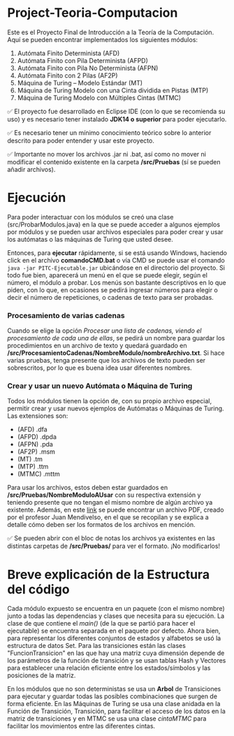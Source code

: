 # Project-Teoria-Computacion
Este es el Proyecto Final de Introducción a la Teoría de la Computación. Aquí se pueden encontrar implementados los siguientes módulos:
1. Autómata Finito Determinista (AFD)
2. Autómata Finito con Pila Determinista (AFPD)
3. Autómata Finito con Pila No Determinista (AFPN)
4. Autómata Finito con 2 Pilas (AF2P)
5. Máquina de Turing – Modelo Estándar (MT)
6. Máquina de Turing Modelo con una Cinta dividida en Pistas (MTP)
7. Máquina de Turing Modelo con Múltiples Cintas (MTMC)

:white_check_mark: El proyecto fue desarrollado en Eclipse IDE (con lo que se recomienda su uso) y es necesario tener instalado **JDK14 o superior** para poder ejecutarlo.

:white_check_mark: Es necesario tener un mínimo conocimiento teórico sobre lo anterior descrito para poder entender y usar este proyecto. 

:white_check_mark: Importante no mover los archivos .jar ni .bat, así como no mover ni modificar el contenido existente en la carpeta **/src/Pruebas** (sí se pueden añadir archivos).
# Ejecución
Para poder interactuar con los módulos se creó una clase (src/ProbarModulos.java) en la que se puede acceder a algunos ejemplos por módulos y se pueden usar archivos especiales para poder crear y usar los autómatas o las máquinas de Turing que usted desee.

Entonces, para **ejecutar** rápidamente, si se está usando Windows, haciendo click en el archivo **comandoCMD.bat** o vía CMD se puede usar el comando `java -jar PITC-Ejecutable.jar` ubicándose en el directorio del proyecto. Si todo fue bien, aparecerá un menú en el que se puede elegir, según el número, el módulo a probar.
Los menús son bastante descriptivos en lo que piden, con lo que, en ocasiones se pedirá ingresar números para elegir o decir el número de repeticiones, o cadenas de texto para ser probadas.

### Procesamiento de varias cadenas
Cuando se elige la opción *Procesar una lista de cadenas, viendo el procesamiento de cada una de ellas*, se pedirá un nombre para guardar los procedimientos en un archivo de texto y quedará guardado en **/src/ProcesamientoCadenas/NombreModulo/nombreArchivo.txt**.
Si hace varias pruebas, tenga presente que los archivos de texto pueden ser sobrescritos, por lo que es buena idea usar diferentes nombres.
### Crear y usar un nuevo Autómata o Máquina de Turing
Todos los módulos tienen la opción de, con su propio archivo especial, permitir crear y usar nuevos ejemplos de Autómatas o Máquinas de Turing. Las extensiones son:
- (AFD) .dfa
- (AFPD) .dpda
- (AFPN) .pda
- (AF2P) .msm
- (MT) .tm
- (MTP) .ttm
- (MTMC) .mttm

Para usar los archivos, estos deben estar guardados en **/src/Pruebas/NombreModuloAUsar** con su respectiva extensión y teniendo presente que no tengan el mismo nombre de algún archivo ya existente. Además, en este [link](https://drive.google.com/file/d/1EGp6UaGawNgDEoCejzG7nLlaTBPse6rA/view?usp=sharing)
se puede encontrar un archivo PDF, creado por el profesor Juan Mendivelso, en el que se recopilan y se explica a detalle cómo deben ser los formatos de los archivos en mención.

:white_check_mark: Se pueden abrir con el bloc de notas los archivos ya existentes en las distintas carpetas de **/src/Pruebas/** para ver el formato. ¡No modificarlos!

# Breve explicación de la Estructura del código
Cada módulo expuesto se encuentra en un paquete (con el mismo nombre) junto a todas las dependencias y clases que necesita para su ejecución. La clase de que contiene el *main()* (de la que se partió para hacer el ejecutable) se encuentra separada en el paquete por defecto.
Ahora bien, para representar los diferentes conjuntos de estados y alfabetos se usó la estructura de datos Set. Para las transiciones están las clases "FuncionTransicion" en las que hay una matriz cuya dimensión depende de los parámetros de la función de transición y se usan tablas Hash y Vectores para establecer una relación eficiente entre los estados/símbolos y las posiciones de la matriz.

En los módulos que no son deterministas se usa un **Arbol** de Transiciones para ejecutar y guardar todas las posibles combinaciones que surgen de forma eficiente. En las Máquinas de Turing se usa una clase anidada en la Función de Transición, Transición, para facilitar el acceso de los datos en la matriz de transiciones y en MTMC se usa una clase *cintaMTMC* para facilitar los movimientos entre las diferentes cintas.
 

